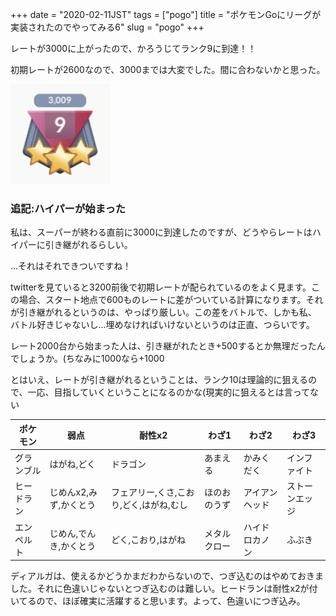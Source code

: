 +++
date = "2020-02-11JST"
tags = ["pogo"]
title = "ポケモンGoにリーグが実装されたのでやってみる6"
slug = "pogo"
+++

レートが3000に上がったので、かろうじてランク9に到達！！

初期レートが2600なので、3000までは大変でした。間に合わないかと思った。

![](https://github.com/syui/mstdn.page/raw/master/img/mastodon/media_attachments/files/000/000/115/original/c63b32fda1d5829a.jpg)

### 追記:ハイパーが始まった

私は、スーパーが終わる直前に3000に到達したのですが、どうやらレートはハイパーに引き継がれるらしい。

...それはそれできついですね！

twitterを見ていると3200前後で初期レートが配られているのをよく見ます。この場合、スタート地点で600ものレートに差がついている計算になります。それが引き継がれるというのは、やっぱり厳しい。この差をバトルで、しかも私、バトル好きじゃないし...埋めなければいけないというのは正直、つらいです。

レート2000台から始まった人は、引き継がれたとき+500するとか無理だったんでしょうか。(ちなみに1000なら+1000

とはいえ、レートが引き継がれるということは、ランク10は理論的に狙えるので、一応、目指していくということになるのかな(現実的に狙えるとは言ってない

|ポケモン|弱点|耐性x2|わざ1|わざ2|わざ3|
|---|---|---|---|---|---|
|グランブル|はがね,どく|ドラゴン|あまえる|かみくだく|インファイト|
|ヒードラン|じめんx2,みず,かくとう|フェアリー,くさ,こおり,どく,はがね,むし|ほのおのうず|アイアンヘッド|ストーンエッジ|
|エンペルト|じめん,でんき,かくとう|どく,こおり,はがね|メタルクロー|ハイドロカノン|ふぶき|

ディアルガは、使えるかどうかまだわからないので、つぎ込むのはやめておきました。それに色違いじゃないとつぎ込むのは難しい。ヒードランは耐性x2が付いてるので、ほぼ確実に活躍すると思います。よって、色違いにつぎ込み。

